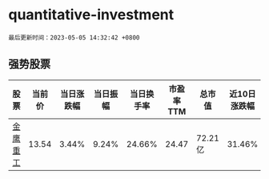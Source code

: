 # quantitative-investment

`最后更新时间：2023-05-05 14:32:42 +0800`

## 强势股票

|股票|当前价|当日涨跌幅|当日振幅|当日换手率|市盈率TTM|总市值|近10日涨跌幅|
|----|----|----|----|----|----|----|----|
|[金鹰重工](https://xueqiu.com/S/SZ301048)|13.54|3.44%|9.24%|24.66%|24.47|72.21亿|31.46%|
